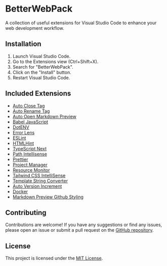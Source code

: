 # BetterWebPack

A collection of useful extensions for Visual Studio Code to enhance your web development workflow.

## Installation

1. Launch Visual Studio Code.
2. Go to the Extensions view (Ctrl+Shift+X).
3. Search for "BetterWebPack".
4. Click on the "Install" button.
5. Restart Visual Studio Code.

## Included Extensions

- [Auto Close Tag](https://marketplace.visualstudio.com/items?itemName=formulahendry.auto-close-tag)
- [Auto Rename Tag](https://marketplace.visualstudio.com/items?itemName=formulahendry.auto-rename-tag)
- [Auto Open Markdown Preview](https://marketplace.visualstudio.com/items?itemName=hnw.vscode-auto-open-markdown-preview)
- [Babel JavaScript](https://marketplace.visualstudio.com/items?itemName=mgmcdermott.vscode-language-babel)
- [DotENV](https://marketplace.visualstudio.com/items?itemName=mikestead.dotenv)
- [Error Lens](https://marketplace.visualstudio.com/items?itemName=usernamehw.errorlens)
- [ESLint](https://marketplace.visualstudio.com/items?itemName=dbaeumer.vscode-eslint)
- [HTMLHint](https://marketplace.visualstudio.com/items?itemName=htmlhint.vscode-htmlhint)
- [TypeScript Next](https://marketplace.visualstudio.com/items?itemName=ms-vscode.vscode-typescript-next)
- [Path Intellisense](https://marketplace.visualstudio.com/items?itemName=christian-kohler.path-intellisense)
- [Prettier](https://marketplace.visualstudio.com/items?itemName=esbenp.prettier-vscode)
- [Project Manager](https://marketplace.visualstudio.com/items?itemName=alefragnani.project-manager)
- [Resource Monitor](https://marketplace.visualstudio.com/items?itemName=mutantdino.resourcemonitor)
- [Tailwind CSS IntelliSense](https://marketplace.visualstudio.com/items?itemName=bradlc.vscode-tailwindcss)
- [Template String Converter](https://marketplace.visualstudio.com/items?itemName=meganrogge.template-string-converter)
- [Auto Version Increment](https://marketplace.visualstudio.com/items?itemName=sbg.auto-version-increment)
- [Docker](https://marketplace.visualstudio.com/items?itemName=ms-azuretools.vscode-docker)
- [Markdown Preview Github Styling](https://marketplace.visualstudio.com/items?itemName=bierner.markdown-preview-github-styles)

## Contributing

Contributions are welcome! If you have any suggestions or find any issues, please open an issue or submit a pull request on the [GitHub repository](https://github.com/metodej-janota/BetterWebPack).

## License

This project is licensed under the [MIT License](LICENSE).